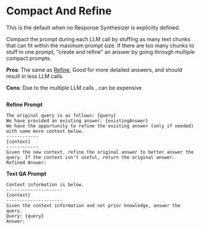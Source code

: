 # Compact And Refine

This is the default when no Response Synthesizer is explicilty defined.

Compact the prompt during each LLM call by stuffing as many text chunks that can fit within the maximum prompt size. If there are too many chunks to stuff in one prompt, "create and refine" an answer by going through multiple compact prompts.

**Pros**: The same as [Refine](refine.md), Good for more detailed answers, and should result in less LLM calls

**Cons**: Due to the multiple LLM calls , can be expensive

<figure><img src="../..//assets/image (6) (1) (1) (1) (2).png" alt=""><figcaption></figcaption></figure>

**Refine Prompt**

```markup
The original query is as follows: {query}
We have provided an existing answer: {existingAnswer}
We have the opportunity to refine the existing answer (only if needed) with some more context below.
------------
{context}
------------
Given the new context, refine the original answer to better answer the query. If the context isn't useful, return the original answer.
Refined Answer:
```

**Text QA Prompt**

```
Context information is below.
---------------------
{context}
---------------------
Given the context information and not prior knowledge, answer the query.
Query: {query}
Answer:
```
